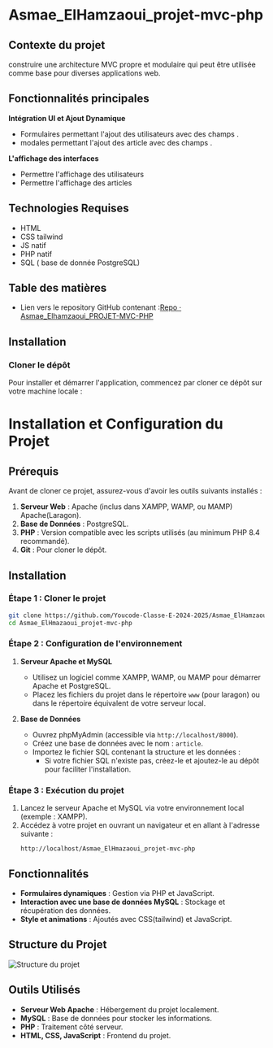 # Asmae_ElHamzaoui_projet-mvc-php

## Contexte du projet
construire une architecture MVC propre et modulaire qui peut être utilisée comme base pour diverses applications web.
## Fonctionnalités principales

**Intégration UI et Ajout Dynamique**

-   Formulaires permettant l'ajout des utilisateurs avec des champs .
-   modales permettant l'ajout des article avec des champs .

**L'affichage des interfaces**
-   Permettre l'affichage des utilisateurs
-   Permettre l'affichage des articles

## Technologies Requises
-   HTML
-   CSS tailwind 
-   JS  natif
-   PHP natif
-   SQL ( base de donnée PostgreSQL)

## Table des matières

-  Lien vers le repository GitHub contenant :[Repo · Asmae_Elhamzaoui_PROJET-MVC-PHP](https://github.com/Youcode-Classe-E-2024-2025/Asmae_ElHamzaoui_projet-mvc-php)

## Installation

### Cloner le dépôt

Pour installer et démarrer l'application, commencez par cloner ce dépôt sur votre machine locale :
 

# Installation et Configuration du Projet

## Prérequis

Avant de cloner ce projet, assurez-vous d'avoir les outils suivants installés :

1. **Serveur Web** : Apache (inclus dans XAMPP, WAMP, ou MAMP) Apache(Laragon).
2. **Base de Données** : PostgreSQL.
3. **PHP** : Version compatible avec les scripts utilisés (au minimum PHP 8.4 recommandé).
4. **Git** : Pour cloner le dépôt.

## Installation

### Étape 1 : Cloner le projet

```bash
git clone https://github.com/Youcode-Classe-E-2024-2025/Asmae_ElHamzaoui_projet-mvc-php
cd Asmae_ElHmazaoui_projet-mvc-php
```

### Étape 2 : Configuration de l'environnement

1. **Serveur Apache et MySQL**  
   - Utilisez un logiciel comme XAMPP, WAMP, ou MAMP pour démarrer Apache et PostgreSQL.  
   - Placez les fichiers du projet dans le répertoire `www` (pour laragon) ou dans le répertoire équivalent de votre serveur local.

2. **Base de Données**  
   - Ouvrez phpMyAdmin (accessible via `http://localhost/8000`).  
   - Créez une base de données avec le nom  : `article`.  
   - Importez le fichier SQL contenant la structure et les données :
     - Si votre fichier SQL n'existe pas, créez-le et ajoutez-le au dépôt pour faciliter l'installation.

### Étape 3 : Exécution du projet

1. Lancez le serveur Apache et MySQL via votre environnement local (exemple : XAMPP).
2. Accédez à votre projet en ouvrant un navigateur et en allant à l'adresse suivante :
   ```
   http://localhost/Asmae_ElHmazaoui_projet-mvc-php
   ```

## Fonctionnalités

- **Formulaires dynamiques** : Gestion via PHP et JavaScript.
- **Interaction avec une base de données MySQL** : Stockage et récupération des données.
- **Style et animations** : Ajoutés avec CSS(tailwind) et JavaScript.

## Structure du Projet
 ![Structure du projet](app/public/assets/images/structureCours.png)
## Outils Utilisés

- **Serveur Web Apache** : Hébergement du projet localement.
- **MySQL** : Base de données pour stocker les informations.
- **PHP** : Traitement côté serveur.
- **HTML, CSS, JavaScript** : Frontend du projet.